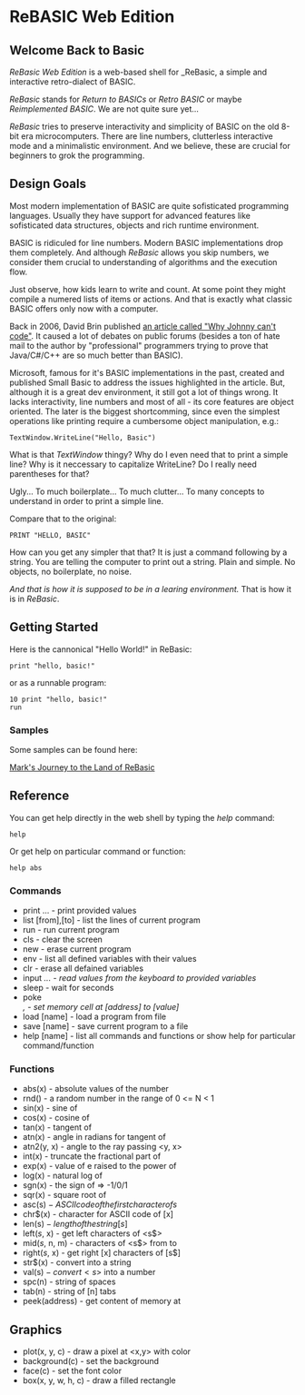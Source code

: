 # ReBASIC Web Edition


## Welcome Back to Basic

_ReBasic Web Edition_ is a web-based shell for _ReBasic, a simple and interactive retro-dialect of BASIC.

_ReBasic_ stands for _Return to BASICs_ or _Retro BASIC_ or maybe _Reimplemented BASIC_. We are not quite sure yet...

_ReBasic_ tries to preserve interactivity and simplicity of BASIC on the old 8-bit era microcomputers.
There are line numbers, clutterless interactive mode and a minimalistic environment.
And we believe, these are crucial for beginners to grok the programming.

## Design Goals
Most modern implementation of BASIC are quite sofisticated programming languages. Usually they have support for advanced features like sofisticated data structures, objects and rich runtime environment.

BASIC is ridiculed for line numbers. Modern BASIC implementations drop them completely. And although _ReBasic_ allows you skip numbers, we consider them crucial to understanding of algorithms and the execution flow.

Just observe, how kids learn to write and count. At some point they might compile a numered lists of items or actions.
And that is exactly what classic BASIC offers only now with a computer.

Back in 2006, David Brin published [an article called "Why Johnny can't code"](https://www.salon.com/2006/09/14/basic_2/).
It caused a lot of debates on public forums (besides a ton of hate mail to the author by "professional" programmers trying to prove that Java/C#/C++ are so much better than BASIC).

Microsoft, famous for it's BASIC implementations in the past, created and published Small Basic to address the issues highlighted in the article. But, although it is a great dev environment, it still got a lot of things wrong. It lacks interactivity, line numbers and most of all - its core features are object oriented. The later is the biggest shortcomming, since even the simplest operations like printing require a cumbersome object manipulation, e.g.:

```
TextWindow.WriteLine("Hello, Basic")
```

What is that _TextWindow_ thingy?
Why do I even need that to print a simple line?
Why is it neccessary to capitalize WriteLine?
Do I really need parentheses for that?

Ugly...
To much boilerplate...
To much clutter...
To many concepts to understand in order to print a simple line.

Compare that to the original:
```
PRINT "HELLO, BASIC"
```

How can you get any simpler that that? It is just a command following by a string. You are telling the computer to print out a string. Plain and simple. No objects, no boilerplate, no noise.

_And that is how it is supposed to be in a learing environment._ That is how it is in _ReBasic_.



## Getting Started

Here is the cannonical "Hello World!" in ReBasic:

```
print "hello, basic!"
```

or as a runnable program:

```
10 print "hello, basic!"
run
```


### Samples
Some samples can be found here:

[Mark's Journey to the Land of ReBasic](https://github.com/invider/rebasic-journey)



## Reference

You can get help directly in the web shell by typing the _help_ command:
```
help
```

Or get help on particular command or function:
```
help abs
```


### Commands
* print <str>... - print provided values
* list [from],[to] - list the lines of current program
* run - run current program
* cls - clear the screen
* new - erase current program
* env - list all defined variables with their values
* clr - erase all defained variables
* input <var>... - read values from the keyboard to provided variables
* sleep <n> - wait for <n> seconds
* poke <address>, <value> - set memory cell at [address] to [value]
* load [name] - load a program from file
* save [name] - save current program to a file
* help [name] - list all commands and functions or show help for particular command/function


### Functions

* abs(x) - absolute values of the number
* rnd() - a random number in the range of 0 <= N < 1
* sin(x) - sine of <x>
* cos(x) - cosine of <x>
* tan(x) - tangent of <x>
* atn(x) - angle in radians for tangent of <x>
* atn2(y, x) - angle to the ray passing <y, x>
* int(x) - truncate the fractional part of <x>
* exp(x) - value of e raised to the power of <x>
* log(x) - natural log of <x>
* sgn(x) - the sign of <x> => -1/0/1
* sqr(x) - square root of <x>
* asc(s$) - ASCII code of the first character of s$
* chr$(x) - character for ASCII code of [x]
* len(s$) - length of the string [s$]
* left$(s$, x) - get left <x> characters of <s$>
* mid$(s$, n, m) - characters of <s$> from <n> to <m>
* right$(s$, x) - get right [x] characters of [s$]
* str$(x) - convert <x> into a string
* val(s$) - convert <s$> into a number
* spc(n) - string of <n> spaces
* tab(n) - string of [n] tabs
* peek(address) - get content of memory at <address>

## Graphics
* plot(x, y, c) - draw a pixel at <x,y> with color <c>
* background(c) - set the background
* face(c) - set the font color
* box(x, y, w, h, c) - draw a filled rectangle

